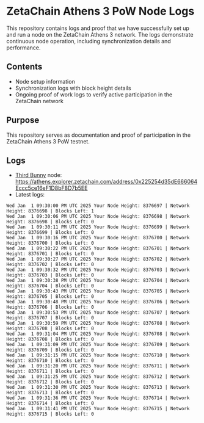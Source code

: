 # ZetaChain Athens 3 PoW Node Logs
This repository contains logs and proof that we have successfully set up and run a node on the ZetaChain Athens 3 network. The logs demonstrate continuous node operation, including synchronization details and performance.

## Contents
- Node setup information
- Synchronization logs with block height details
- Ongoing proof of work logs to verify active participation in the ZetaChain network

## Purpose
This repository serves as documentation and proof of participation in the ZetaChain Athens 3 PoW testnet.

## Logs

- [Third Bunny](https://thirdbunny.xyz/) node: https://athens.explorer.zetachain.com/address/0x225254d35dE666064Eccc5ce16eF1D8bF8D7b5EE
- Latest logs:
```
Wed Jan  1 09:30:00 PM UTC 2025 Your Node Height: 8376697 | Network Height: 8376698 | Blocks Left: 1
Wed Jan  1 09:30:06 PM UTC 2025 Your Node Height: 8376698 | Network Height: 8376698 | Blocks Left: 0
Wed Jan  1 09:30:11 PM UTC 2025 Your Node Height: 8376699 | Network Height: 8376699 | Blocks Left: 0
Wed Jan  1 09:30:16 PM UTC 2025 Your Node Height: 8376700 | Network Height: 8376700 | Blocks Left: 0
Wed Jan  1 09:30:22 PM UTC 2025 Your Node Height: 8376701 | Network Height: 8376701 | Blocks Left: 0
Wed Jan  1 09:30:27 PM UTC 2025 Your Node Height: 8376702 | Network Height: 8376702 | Blocks Left: 0
Wed Jan  1 09:30:32 PM UTC 2025 Your Node Height: 8376703 | Network Height: 8376703 | Blocks Left: 0
Wed Jan  1 09:30:38 PM UTC 2025 Your Node Height: 8376704 | Network Height: 8376704 | Blocks Left: 0
Wed Jan  1 09:30:43 PM UTC 2025 Your Node Height: 8376705 | Network Height: 8376705 | Blocks Left: 0
Wed Jan  1 09:30:48 PM UTC 2025 Your Node Height: 8376706 | Network Height: 8376706 | Blocks Left: 0
Wed Jan  1 09:30:53 PM UTC 2025 Your Node Height: 8376707 | Network Height: 8376707 | Blocks Left: 0
Wed Jan  1 09:30:59 PM UTC 2025 Your Node Height: 8376708 | Network Height: 8376708 | Blocks Left: 0
Wed Jan  1 09:31:04 PM UTC 2025 Your Node Height: 8376708 | Network Height: 8376708 | Blocks Left: 0
Wed Jan  1 09:31:09 PM UTC 2025 Your Node Height: 8376709 | Network Height: 8376709 | Blocks Left: 0
Wed Jan  1 09:31:15 PM UTC 2025 Your Node Height: 8376710 | Network Height: 8376710 | Blocks Left: 0
Wed Jan  1 09:31:20 PM UTC 2025 Your Node Height: 8376711 | Network Height: 8376711 | Blocks Left: 0
Wed Jan  1 09:31:25 PM UTC 2025 Your Node Height: 8376712 | Network Height: 8376712 | Blocks Left: 0
Wed Jan  1 09:31:30 PM UTC 2025 Your Node Height: 8376713 | Network Height: 8376713 | Blocks Left: 0
Wed Jan  1 09:31:36 PM UTC 2025 Your Node Height: 8376714 | Network Height: 8376714 | Blocks Left: 0
Wed Jan  1 09:31:41 PM UTC 2025 Your Node Height: 8376715 | Network Height: 8376715 | Blocks Left: 0
```
